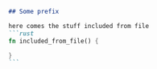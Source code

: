 ````markdown,include-file=../outside-of-book.md
## Some prefix

here comes the stuff included from file
```rust
fn included_from_file() {

}
```
````